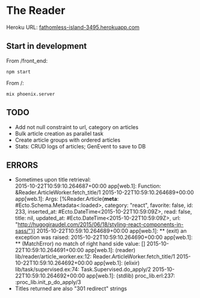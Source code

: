 # The Reader

Heroku URL: [fathomless-island-3495.herokuapp.com](https://fathomless-island-3495.herokuapp.com)

## Start in development
From /front_end:  

    npm start

From /:  

    mix phoenix.server

TODO
----
* Add not null constraint to url, category on articles
* Bulk article creation as parallel task
* Create article groups with ordered articles
* Stats: CRUD logs of articles; GenEvent to save to DB

ERRORS
----  
* Sometimes upon title retrieval:  
    2015-10-22T10:59:10.264687+00:00 app[web.1]: Function: &Reader.ArticleWorker.fetch_title/1
    2015-10-22T10:59:10.264689+00:00 app[web.1]:     Args: [%Reader.Article{__meta__: #Ecto.Schema.Metadata<:loaded>, category: "react", favorite: false, id: 233, inserted_at: #Ecto.DateTime<2015-10-22T10:59:09Z>, read: false, title: nil, updated_at: #Ecto.DateTime<2015-10-22T10:59:09Z>, url: "http://hugogiraudel.com/2015/06/18/styling-react-components-in-sass/"}]
    2015-10-22T10:59:10.264689+00:00 app[web.1]: ** (exit) an exception was raised:
    2015-10-22T10:59:10.264690+00:00 app[web.1]:     ** (MatchError) no match of right hand side value: []
    2015-10-22T10:59:10.264691+00:00 app[web.1]:         (reader) lib/reader/article_worker.ex:12: Reader.ArticleWorker.fetch_title/1
    2015-10-22T10:59:10.264692+00:00 app[web.1]:         (elixir) lib/task/supervised.ex:74: Task.Supervised.do_apply/2
    2015-10-22T10:59:10.264692+00:00 app[web.1]:         (stdlib) proc_lib.erl:237: :proc_lib.init_p_do_apply/3
* Titles returned are also "301 redirect" strings


